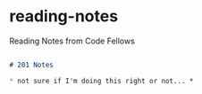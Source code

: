 # reading-notes
Reading Notes from Code Fellows

```markdown

# 201 Notes

* not sure if I'm doing this right or not... *